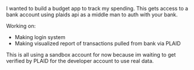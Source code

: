 I wanted to build a budget app to track my spending. This gets access to a bank account using plaids api as a middle man to auth with your bank.

Working on:
- Making login system
- Making visualized report of transactions pulled from bank via PLAID

This is all using a sandbox account for now because im waiting to get verified by PLAID for the developer account to use real data.
